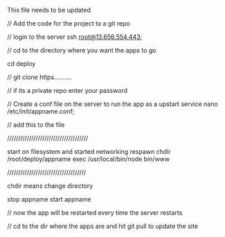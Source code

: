This file needs to be updated


// Add the code for the project to a git repo

// login to the server
ssh root@13.656.554.443;

// cd to the directory where you want the apps to go

cd deploy

// git clone https..........

// if its a private repo enter your password


// Create a conf file on the server to run the app as a upstart service
nano /etc/init/appname.conf;

// add this to the file

/////////////////////////////////////

start on filesystem and started networking
respawn
chdir /root/deploy/appname
exec /usr/local/bin/node bin/www

////////////////////////////////////

chdir means change directory

stop appname
start appname


// now the app will be restarted every time the server restarts

// cd to the dir where the apps are and hit git pull to update the site
